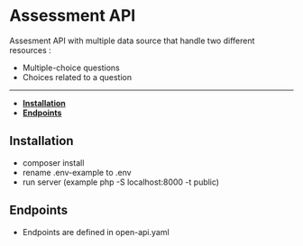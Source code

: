 Assessment API 
====================
Assesment API with multiple data source that handle two different resources :

- Multiple-choice questions 
- Choices related to a question

---

 - **[Installation](#installation)**
 - **[Endpoints](#endpoints)**

 

## Installation

- composer install
- rename .env-example to .env
- run server (example php -S localhost:8000 -t public)

## Endpoints

- Endpoints are defined in open-api.yaml
